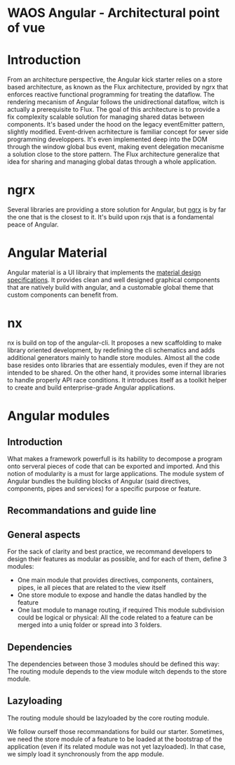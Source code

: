 # WAOS Angular - Architectural point of vue

# Introduction
From an architecture perspective, the Angular kick starter relies on a store based architecture, as known as the Flux architecture, provided by ngrx that enforces reactive functional programming for treating the dataflow. The rendering mecanism of Angular follows the unidirectional dataflow, witch is actually a prerequisite to Flux.
The goal of this architecture is to provide a fix complexity scalable solution for managing shared datas between components. It's based under the hood on the legacy eventEmitter pattern, slightly modified.
Event-driven acrhitecture is familiar concept for sever side programming developpers. It's even implemented deep into the DOM through the window global bus event, making event delegation mecanisme a solution close to the store pattern. The Flux architecture generalize that idea for sharing and managing global datas through a whole application.

# ngrx
Several libraries are providing a store solution for Angular, but [ngrx](https://github.com/ngrx/platform) is by far the one that is the closest to it. It's build upon rxjs that is a fondamental peace of Angular.

# Angular Material
Angular material is a UI librairy that implements the [material design specifications](https://material.io/). It provides clean and well designed graphical components that are natively build with angular, and a customable global theme that custom components can benefit from.

# nx
nx is build on top of the angular-cli. It proposes a new scaffolding to make library oriented development, by redefining the cli schematics and adds additional generators mainly to handle store modules. Almost all the code base resides onto libraries that are essentialy modules, even if they are not intended to be shared.
On the other hand, it provides some internal libraries to handle properly API race conditions. It introduces itself as a toolkit helper to create and build enterprise-grade Angular applications.

# Angular modules

## Introduction
What makes a framework powerfull is its hability to decompose a program onto serveral pieces of code that can be exported and imported. And this notion of modularity is a must for large applications.
The module system of Angular bundles the building blocks of Angular (said directives, components, pipes and services) for a specific purpose or feature.

## Recommandations and guide line

## General aspects
For the sack of clarity and best practice, we recommand developers to design their features as modular as possible, and for each of them, define 3 modules:
* One main module that provides directives, components, containers, pipes, ie all pieces that are related to the view itself
* One store module to expose and handle the datas handled by the feature
* One last module to manage routing, if required
This module subdivision could be logical or physical: All the code related to a feature can be merged into a uniq folder or spread into 3 folders.

## Dependencies
The dependencies between those 3 modules should be defined this way:
The routing module depends to the view module witch depends to the store module.

## Lazyloading
The routing module should be lazyloaded by the core routing module.

We follow ourself those recommandations for build our starter. Sometimes, we need the store module of a feature to be loaded at the bootstrap of the application (even if its related module was not yet lazyloaded). In that case, we simply load it synchronously from the app module.
